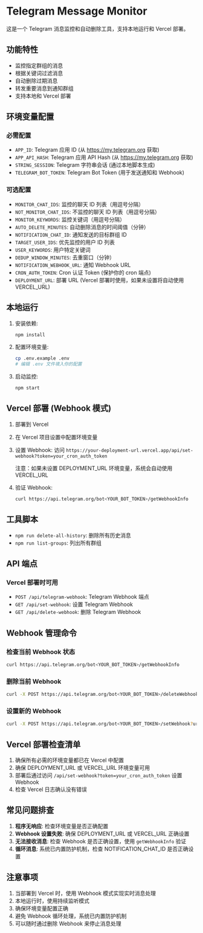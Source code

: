 # Telegram Message Monitor

这是一个 Telegram 消息监控和自动删除工具，支持本地运行和 Vercel 部署。

## 功能特性

- 监控指定群组的消息
- 根据关键词过滤消息
- 自动删除过期消息
- 转发重要消息到通知群组
- 支持本地和 Vercel 部署

## 环境变量配置

### 必需配置
- `APP_ID`: Telegram 应用 ID (从 https://my.telegram.org 获取)
- `APP_API_HASH`: Telegram 应用 API Hash (从 https://my.telegram.org 获取)
- `STRING_SESSION`: Telegram 字符串会话 (通过本地脚本生成)
- `TELEGRAM_BOT_TOKEN`: Telegram Bot Token (用于发送通知和 Webhook)

### 可选配置
- `MONITOR_CHAT_IDS`: 监控的聊天 ID 列表（用逗号分隔）
- `NOT_MONITOR_CHAT_IDS`: 不监控的聊天 ID 列表（用逗号分隔）
- `MONITOR_KEYWORDS`: 监控关键词（用逗号分隔）
- `AUTO_DELETE_MINUTES`: 自动删除消息的时间阈值（分钟）
- `NOTIFICATION_CHAT_ID`: 通知发送的目标群组 ID
- `TARGET_USER_IDS`: 优先监控的用户 ID 列表
- `USER_KEYWORDS`: 用户特定关键词
- `DEDUP_WINDOW_MINUTES`: 去重窗口（分钟）
- `NOTIFICATION_WEBHOOK_URL`: 通知 Webhook URL
- `CRON_AUTH_TOKEN`: Cron 认证 Token (保护你的 cron 端点)
- `DEPLOYMENT_URL`: 部署 URL (Vercel 部署时使用，如果未设置将自动使用 VERCEL_URL)

## 本地运行

1. 安装依赖:
   ```bash
   npm install
   ```

2. 配置环境变量:
   ```bash
   cp .env.example .env
   # 编辑 .env 文件填入你的配置
   ```

3. 启动监控:
   ```bash
   npm start
   ```

## Vercel 部署 (Webhook 模式)

1. 部署到 Vercel

2. 在 Vercel 项目设置中配置环境变量

3. 设置 Webhook:
   访问 `https://your-deployment-url.vercel.app/api/set-webhook?token=your_cron_auth_token`
   
   注意：如果未设置 DEPLOYMENT_URL 环境变量，系统会自动使用 VERCEL_URL

4. 验证 Webhook:
   ```bash
   curl https://api.telegram.org/bot<YOUR_BOT_TOKEN>/getWebhookInfo
   ```

## 工具脚本

- `npm run delete-all-history`: 删除所有历史消息
- `npm run list-groups`: 列出所有群组

## API 端点

### Vercel 部署时可用

- `POST /api/telegram-webhook`: Telegram Webhook 端点
- `GET /api/set-webhook`: 设置 Telegram Webhook
- `GET /api/delete-webhook`: 删除 Telegram Webhook

## Webhook 管理命令

### 检查当前 Webhook 状态
```bash
curl https://api.telegram.org/bot<YOUR_BOT_TOKEN>/getWebhookInfo
```

### 删除当前 Webhook
```bash
curl -X POST https://api.telegram.org/bot<YOUR_BOT_TOKEN>/deleteWebhook
```

### 设置新的 Webhook
```bash
curl -X POST https://api.telegram.org/bot<YOUR_BOT_TOKEN>/setWebhook?url=<YOUR_WEBHOOK_URL>
```

## Vercel 部署检查清单

1. 确保所有必需的环境变量都已在 Vercel 中配置
2. 确保 DEPLOYMENT_URL 或 VERCEL_URL 环境变量可用
3. 部署后通过访问 `/api/set-webhook?token=your_cron_auth_token` 设置 Webhook
4. 检查 Vercel 日志确认没有错误

## 常见问题排查

1. **程序无响应**: 检查环境变量是否正确配置
2. **Webhook 设置失败**: 确保 DEPLOYMENT_URL 或 VERCEL_URL 正确设置
3. **无法接收消息**: 检查 Webhook 是否正确设置，使用 `getWebhookInfo` 验证
4. **循环消息**: 系统已内置防护机制，检查 NOTIFICATION_CHAT_ID 是否正确设置

## 注意事项

1. 当部署到 Vercel 时，使用 Webhook 模式实现实时消息处理
2. 本地运行时，使用持续监听模式
3. 确保环境变量配置正确
4. 避免 Webhook 循环处理，系统已内置防护机制
5. 可以随时通过删除 Webhook 来停止消息处理